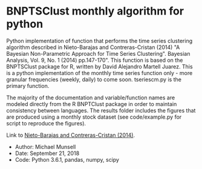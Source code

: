 # BNPTSClust monthly algorithm for python

Python implementation of function that performs the time series clustering algorithm 
described in Nieto-Barajas and Contreras-Cristan (2014) "A Bayesian Non-Parametric 
Approach for Time Series Clustering". Bayesian Analysis, Vol. 9, No. 1 (2014) pp.147-170".
This function is based on the BNPTSClust package for R, written by David Alejandro Martell
Juarez. This is a python implementation of the monthly time series function only - more
granular frequencies (weekly, daily) to come soon. tseriescm.py is the primary function.

The majority of the documentation and variable/function names are modeled directly
from the R BNPTClust package in order to maintain consistency between languages. The results
folder includes the figures that are produced using a monthly stock dataset (see code/example.py for script to reproduce the figures).

Link to [Nieto-Barajas and Contreras-Cristan (2014)](https://projecteuclid.org/download/pdfview_1/euclid.ba/1393251774). 

+   Author: Michael Munsell
+   Date: September 21, 2018
+   Code: Python 3.6.1, pandas, numpy, scipy
